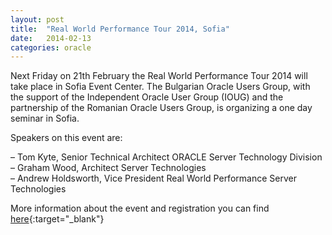 ```yaml
---
layout: post
title:  "Real World Performance Tour 2014, Sofia"
date:   2014-02-13
categories: oracle
---
```


Next Friday on 21th February the Real World Performance Tour 2014 will take place in Sofia Event Center.
The Bulgarian Oracle Users Group, with the support of the Independent Oracle User Group (IOUG) and the partnership of the Romanian Oracle Users Group, is organizing a one day seminar in Sofia.

Speakers on this event are:

– Tom Kyte, Senior Technical Architect ORACLE Server Technology Division<br/>
– Graham Wood, Architect Server Technologies<br/>
– Andrew Holdsworth, Vice President Real World Performance Server Technologies

More information about the event and registration you can find [here](http://www.bgoug.org/en/events/details/91.html){:target="_blank"}